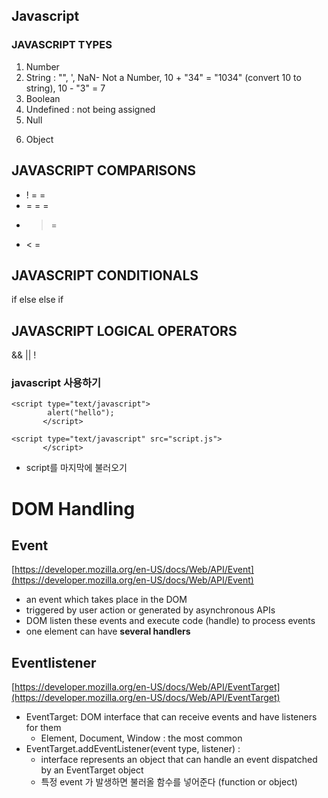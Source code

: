 ## Javascript

### JAVASCRIPT TYPES

1. Number
2. String : "",  \', NaN- Not a Number, 10 + "34" = "1034" (convert 10 to string), 10 - "3" = 7  
3. Boolean
4. Undefined : not being assigned 
5. Null
<!-- 6. Symbol (new in ECMAScript 6) -->
6. Object

## JAVASCRIPT COMPARISONS

- ! = =
- = = =
- > =
- < =

## JAVASCRIPT CONDITIONALS

if
else
else if
<!-- ternary operator -->
<!-- switch -->

## JAVASCRIPT LOGICAL OPERATORS

&&
||
!

### javascript 사용하기

    <script type="text/javascript">
            alert("hello");
           </script> 
    
    <script type="text/javascript" src="script.js">
           </script>

- script를 마지막에 불러오기

# DOM Handling

## Event

[https://developer.mozilla.org/en-US/docs/Web/API/Event](https://developer.mozilla.org/en-US/docs/Web/API/Event)

- an event which takes place in the DOM
- triggered by user action or generated by asynchronous APIs
- DOM listen these events and execute code (handle) to process events
- one element can have **several handlers**

## Eventlistener

[https://developer.mozilla.org/en-US/docs/Web/API/EventTarget](https://developer.mozilla.org/en-US/docs/Web/API/EventTarget)

- EventTarget: DOM interface that can receive events and have listeners for them
    - Element,  Document, Window : the most common
- EventTarget.addEventListener(event type, listener) :
    - interface represents an object that can handle an event dispatched by an EventTarget object
    - 특정 event 가 발생하면 불러올 함수를 넣어준다 (function or object)
